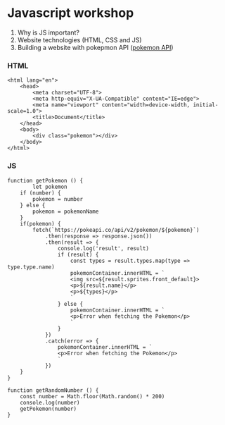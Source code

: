 # Javascript workshop
1. Why is JS important?
2. Website technologies (HTML, CSS and JS)
3. Building a website with pokepmon API ([pokemon API]("https://pokeapi.co/"))

### HTML

```
<html lang="en">
	<head>
		<meta charset="UTF-8">
		<meta http-equiv="X-UA-Compatible" content="IE=edge">
		<meta name="viewport" content="width=device-width, initial-scale=1.0">
		<title>Document</title>
	</head>
	<body>
		<div class="pokemon"></div>
	</body>
</html>
```

### JS

```
function getPokemon () {
		let pokemon
	if (number) {
		pokemon = number
	} else {
		pokemon = pokemonName
	}
	if(pokemon) {
		fetch(`https://pokeapi.co/api/v2/pokemon/${pokemon}`)
			.then(response => response.json())
			.then(result => {
				console.log('result', result)
				if (result) {
					const types = result.types.map(type => type.type.name)
					pokemonContainer.innerHTML = `
					<img src=${result.sprites.front_default}>
					<p>${result.name}</p>
					<p>${types}</p>
					`
				} else {
					pokemonContainer.innerHTML = `
					<p>Error when fetching the Pokemon</p>
					`
				}
			})
			.catch(error => {
				pokemonContainer.innerHTML = `
				<p>Error when fetching the Pokemon</p>
				`
			})
	}
}

function getRandomNumber () {
	const number = Math.floor(Math.random() * 200)
	console.log(number)
	getPokemon(number)
}
```
